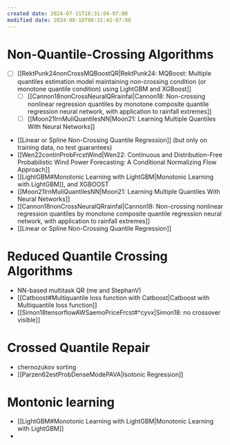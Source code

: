 ```yaml
---
created date: 2024-07-31T18:31:04-07:00
modified date: 2024-08-18T00:31:42-07:00
---
```

# Non-Quantile-Crossing Algorithms

- [ ] [[RektPunk24nonCrossMQBoostQR|RektPunk24: MQBoost: Multiple quantiles estimation model maintaining non-crossing condition (or monotone quantile condition) using LightGBM and XGBoost]] 
	- [ ] [[Cannon18nonCrossNeuralQRrainfal|Cannon18: Non-crossing nonlinear regression quantiles by monotone composite quantile regression neural network, with application to rainfall extremes]] 
	- [ ] [[Moon21lrnMuliQuantilesNN|Moon21: Learning Multiple Quantiles With Neural Networks]] 
- [[Linear or Spline Non-Crossing Quantile Regression]] (but only on training data, no test guarantees)
- [[Wen22continProbFrcstWind|Wen22: Continuous and Distribution-Free Probabilistic Wind Power Forecasting: A Conditional Normalizing Flow Approach]] 
- [[LightGBM#Monotonic Learning with LightGBM|Monotonic Learning with LightGBM]], and XGBOOST
- [[Moon21lrnMuliQuantilesNN|Moon21: Learning Multiple Quantiles With Neural Networks]]
- [[Cannon18nonCrossNeuralQRrainfal|Cannon18: Non-crossing nonlinear regression quantiles by monotone composite quantile regression neural network, with application to rainfall extremes]] 
- [[Linear or Spline Non-Crossing Quantile Regression]]
# Reduced Quantile Crossing Algorithms
- NN-based multitask QR (me and StephanV)
- [[Catboost#Multiquantile loss function with Catboost|Catboost with Multiquantile loss function]]
- [[Simon18tensorflowAWSaemoPriceFrcst#^cyvx|Simon18: no crossover visible]]
# Crossed Quantile Repair
- chernozukov sorting
- [[Parzen62estProbDenseModePAVA|Isotonic Regression]]
# Montonic learning
- [[LightGBM#Monotonic Learning with LightGBM|Monotonic Learning with LightGBM]]
- 